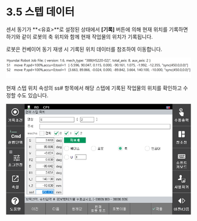 ﻿# 3.5 스텝 데이터

센서 동기가 **<유효>**로 설정된 상태에서 **\[기록]** 버튼에 의해 현재 위치를 기록하면 하기와 같이 로봇의 축 위치와 함께 현재 작업물의 위치가 기록됩니다.

로봇은 컨베이어 동기 재생 시 기록된 위치 데이터를 참조하여 이동합니다.

![](../_assets/image34.png)

현재 스텝 위치 속성의 ss# 항목에서 해당 스텝에 기록된 작업물의 위치를 확인하고 수정할 수도 있습니다.

![](../_assets/image35.png)
